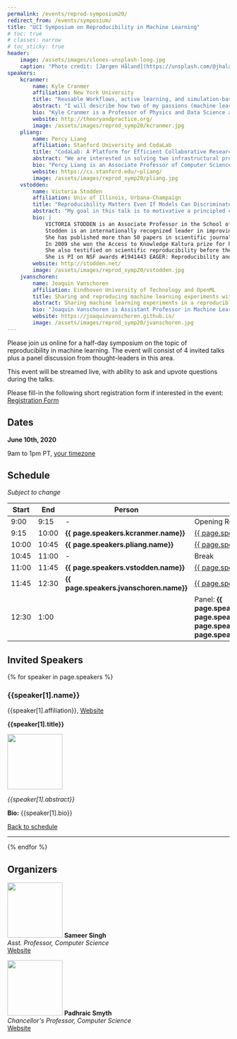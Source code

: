 ```yaml
---
permalink: /events/reprod-symposium20/
redirect_from: /events/symposium/
title: "UCI Symposium on Reproducibility in Machine Learning"
# toc: true
# classes: narrow
# toc_sticky: true
header:
    image: /assets/images/clones-unsplash-long.jpg
    caption: "Photo credit: [Jørgen Håland](https://unsplash.com/@jhaland?utm_source=unsplash&utm_medium=referral&utm_content=creditCopyText) on [Unsplash](https://unsplash.com/photos/4yOgRb_b_i4)"
speakers:
    kcranmer:
        name: Kyle Cranmer
        affiliation: New York University
        title: "Reusable Workflows, active learning, and simulation-based inference"
        abstract: "I will describe how two of my passions (machine learning and reproducible workflows) unexpectedly came together. In the context of particle physics, reproducibility is a serious challenge as the data analysis for a typical paper involves large teams working with heterogeneous software environments and loosely connected, informal workflows. However, reproducibility is not a particularly high priority for most physicists. Instead, we emphasized use cases that focused on reusing those workflows to answer new questions, and developed the REANA reproducible research data analysis platform to provide the needed functionality. Now we are developing APIs around these workflows and putting machine learning tools on top. For instance, we have active learning algorithms querying black box functions that are implemented by these workflows. Similarly, we use workflows to wrap complex simulation chains, which provide a causal, generative model with an intractable likelihood. Our recent work on likelihood-free inference (or simulation-based inference), which uses deep learning, leverages these workflows and raises new research questions when viewed holistically."
        bio: "Kyle Cranmer is a Professor of Physics and Data Science at New York University. He is an experimental particle physicists working, primarily, on the Large Hadron Collider, based in Geneva, Switzerland. Professor Cranmer obtained his Ph.D. in Physics from the University of Wisconsin-Madison in 2005 and his B.A. in Mathematics and Physics from Rice University. He was awarded the Presidential Early Career Award for Science and Engineering in 2007 and the National Science Foundation's Career Award in 2009. Professor Cranmer developed a framework that enables collaborative statistical modeling, which was used extensively for the discovery of the Higgs boson in July, 2012. His current interests are at the intersection of physics, statistics, and machine learning."
        website: http://theoryandpractice.org/
        image: /assets/images/reprod_symp20/kcranmer.jpg
    pliang:
        name: Percy Liang
        affiliation: Stanford University and CodaLab
        title: "CodaLab: A Platform for Efficient Collaborative Research"
        abstract: "We are interested in solving two infrastructural problems in data-centric fields such as machine learning: First, an inordinate amount of time is spent on preprocessing datasets, getting other people's code to run, writing evaluation/visualization scripts, with much of this effort duplicated across different research groups.  Second, a only static set of final results are ever published, leaving it up to the reader to guess how the various methods would fare in unreported scenarios.  I will present CodaLab, a new platform which aims to tackle these two problems by creating an online community around sharing and executing immutable components called bundles, thereby streamlining the research process."
        bio: "Percy Liang is an Associate Professor of Computer Science at Stanford University (B.S. from MIT, 2004; Ph.D. from UC Berkeley, 2011).  His two research goals are (i) to make machine learning more robust, fair, and interpretable; and (ii) to make computers easier to communicate with through natural language.  His awards include the Presidential Early Career Award for Scientists and Engineers (2019), IJCAI Computers and Thought Award (2016), an NSF CAREER Award (2016), a Sloan Research Fellowship (2015), and a Microsoft Research Faculty Fellowship (2014)."
        website: https://cs.stanford.edu/~pliang/
        image: /assets/images/reprod_symp20/pliang.jpg
    vstodden:
        name: Victoria Stodden
        affiliation: Univ of Illinois, Urbana-Champaign
        title: "Reproducibility Matters Even If Models Can Discriminate Perfectly Between Chihuahuas and Blueberry Muffins"
        abstract: "My goal in this talk is to motivative a principled connection between reproducibility and Machine Learning, and show how this connection suggests a new set of fundamental ML research questions. Starting from a counterfactual - suppose a trained model achieves perfect prediction on the test data - brings into focus two rationales for reproducibility 1) methodological and scientific: evaluating expected model performance on extrapolated data; comparing and benchmarking model performance; assessing model refinements and changes to the training set; and assessing software implementation and computational system impact on model prediction performance; and 2) ethical: computational transparency; model interpretability; efficiency and productivity. I will present work that demonstrates the value and importance of these rationales in practice. AIM, an Abstraction for Improving Machine Learning, is a novel structure leveraging reproducibility for assessing winners in ML tournaments such as Kaggle and CodaLab Competitions. AIM presents a structured delivery of the ML pipeline to enable the direct evaluation, comparison, and re-use of defined workflow steps. AIM is demonstrated on the famous leukemia classification dataset (Golub '99) to illustrate the connection between ML and reproducibility."
        bio: |
            VICTORIA STODDEN is an Associate Professor in the School of Information Sciences at the University of Illinois at Urbana Champaign, with affiliate appointments in the Departments of Statistics and Computer Science, the School of Law, and the National Center for Supercomputer Applications. She received a Ph.D. in Statistics from Stanford University and a Law Degree from Stanford Law School. She graduated magna cum laude with her Bachelor’s in Economics from the University of Ottawa and holds a master’s degree in Economics from the University of British Columbia. She held the Kauffman Innovation fellowship at Yale Law School and was a Berkman Klein fellow at Harvard Law School. She was a postdoctoral researcher at MIT and has held faculty positions at the University of California, Berkeley and Columbia University, before accepting a tenured position at the University of Illinois at Urbana Champaign.<br>
            Stodden is an internationally recognized leader in improving the reliability of scientific results in the face of increasingly sophisticated computational approaches to research: understanding when and how inferences from data are valid and reproducible, what it means to have replicated a result, the effect of big data and computation on scientific inference, the design and implementation of scientific validation systems, standards of openness and transparency for data and code sharing, and resolving legal and policy barriers to disseminating reproducible research.<br>
            She has published more than 50 papers in scientific journals and conference proceedings, and has co-edited two professional books, published in 2014, Privacy, Big Data, and the Public Good: Frameworks for Engagement, published by Cambridge University Press and Implementing Reproducible Research, published by Taylor & Francis.<br>
            In 2009 she won the Access to Knowledge Kaltura prize for her publication on legal issues in reproducible research and scientific innovation. She serves on the Advisory Committee for the National Academy of Engineering Online Ethics Center for Ethics Education in Engineering and Science, and has served on the National Academies of Science, Engineering, and Medicine committees: “Reproducibility and Replication in Science” and “Fostering Research Integrity” and the NASEM Roundtable on "Data Science Post-Secondary Education." She co-chaired the National Science Foundation Advisory Committee for Cyberinfrastructure and was a member of the National Science Foundation Directorate for Computer and Information Science and Engineering (CISE) Advisory Committee. She has been quoted in The Economist (2013) and interviewed by publications such as Nature (2016) on research reproducibility.<br>
            She also testified on scientific reproducibility before the Congressional House Committee on Science, Space and Technology for the March 5, 2013 hearing on Scientific Integrity & Transparency.<br>
            She is PI on NSF awards #1941443 EAGER: Reproducibility and Cyberinfrastructure for Computational and Data-Enabled Science, and #1839010: EAGER: Preserve/Destroy Decisions for Simulation Data in Computational Physics and Beyond; and she is co-PI on the NSF award #1541450: CC*DNI DIBBS: Merging Science and Cyberinfrastructure Pathways: The Whole Tale. Her website is <a href="https://stodden.net">https://stodden.net</a>.
        website: http://stodden.net/
        image: /assets/images/reprod_symp20/vstodden.jpg
    jvanschoren:
        name: Joaquin Vanschoren
        affiliation: Eindhoven University of Technology and OpenML
        title: Sharing and reproducing machine learning experiments with OpenML
        abstract: Sharing machine learning experiments in a reproducible way is a lot of work. However, what if we could automatically track every detail of our experiments and share them together with our results? OpenML is an open online platform where one cannot only share datasets, but also entire machine experiments. It has integrations into many machine learning libraries so that experiments run with these libraries are automatically shared in a fully reproducible way. This also means that the shared experiments can be used in many innovative ways. This talk will cover what is possible today, our experiences with making experiments reproducible, as well as open problems and future plans.
        bio: "Joaquin Vanschoren is Assistant Professor in Machine Learning at the Eindhoven University of Technology. His research focuses on machine learning, meta-learning, and understanding and automating learning. He founded and leads OpenML.org, an open science platform for reproducible machine learning. He received several demo and open data awards, has been tutorial speaker at NeurIPS and ECMLPKDD, and invited speaker at ECDA, StatComp, AutoML@ICML, CiML@NIPS, DEEM@SIGMOD, AutoML@PRICAI, MLOSS@NIPS, and many other occasions. He co-organizes the AutoML and meta-learning workshop series at NIPS and ICML and is co-editor of the book ’Automatic Machine Learning: Methods, Systems, Challenges’."
        website: https://joaquinvanschoren.github.io/
        image: /assets/images/reprod_symp20/jvanschoren.jpg
---
```


Please join us online for a half-day symposium on the topic of reproducibility in machine learning. 
The event will consist of 4 invited talks plus a panel discussion from thought-leaders in this area.

This event will be streamed live, with ability to ask and upvote questions during the talks.

Please fill-in the following short registration form if interested in the event: [Registration Form](https://forms.gle/rBbvVKQr1rRPDGxe9)

## Dates

**June 10th, 2020**

9am to 1pm PT, [your timezone](https://time.is/0900AM_10_June_2020_in_PT?UCI_ML_Reproducibility_Symposium)

## Schedule

_Subject to change_

| Start 	| End   	| Person             	| Topic           	|
|-------	|-------	|--------------------	|-----------------	|
| 9:00  	| 9:15  	| -                  	| Opening Remarks 	|
| 9:15  	| 10:00 	| **{{ page.speakers.kcranmer.name}}** | [{{ page.speakers.kcranmer.title}}](#kcranmer) |
| 10:00  	| 10:45 	| **{{ page.speakers.pliang.name}}** | [{{ page.speakers.pliang.title}}](#pliang) |
| 10:45 	| 11:00 	| -                  	| Break           	|
| 11:00  	| 11:45 	| **{{ page.speakers.vstodden.name}}** | [{{ page.speakers.vstodden.title}}](#vstodden) |
| 11:45  	| 12:30 	| **{{ page.speakers.jvanschoren.name}}** | [{{ page.speakers.jvanschoren.title}}](#jvanschoren) |
| 12:30 	| 1:00  	|                    	| Panel: **{{ page.speakers.kcranmer.name}}**, **{{ page.speakers.pliang.name}}**, **{{ page.speakers.vstodden.name}}**, **{{ page.speakers.jvanschoren.name}}**	|

## Invited Speakers

<div>
{% for speaker in page.speakers %}
    <h3 id="{{speaker[0]}}">{{speaker[1].name}}</h3>
    {{speaker[1].affiliation}}, <a href="{{speaker[1].website}}" class="btn btn">Website</a>    
    <div>
    <p><b>{{speaker[1].title}}</b></p>
    <img class="align-left" width="125px" src="{{ site.url }}{{ site.baseurl }}{{ speaker[1].image }}">
    <p><i>{{speaker[1].abstract}}</i></p>
    <p><b>Bio:</b> {{speaker[1].bio}}</p>
    <p><a href="#schedule">Back to schedule</a></p>
    </div>
    <hr>
{% endfor %}
</div>

## Organizers

<div>
<p>
<img class="align-left" width="125px" src="{{ site.url }}{{ site.baseurl }}/assets/images/sameer-singh.jpg">
<b>Sameer Singh</b><br/>
<i>Asst. Professor, Computer Science</i><br>
<a href="http://sameersingh.org" class="btn btn">Website</a>
</p>
</div>
<div>
<p>
<img class="align-left" width="125px" src="{{ site.url }}{{ site.baseurl }}/assets/images/padhraic-smyth.jpg">
<b>Padhraic Smyth</b><br/>
<i>Chancellor's Professor, Computer Science</i><br>
<a href="https://www.ics.uci.edu/~smyth/" class="btn">Website</a>
</p>
</div>
